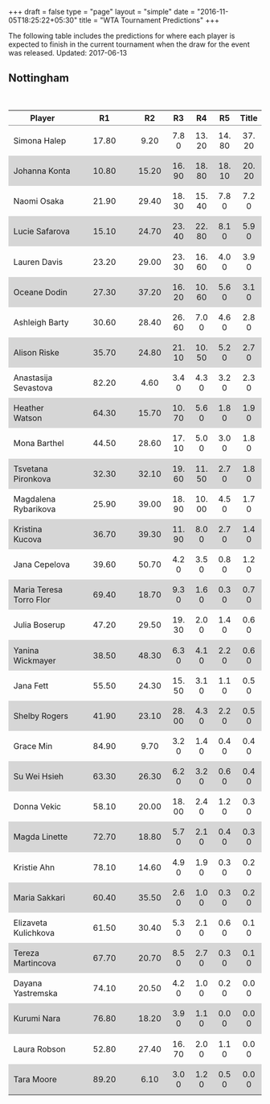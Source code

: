 +++
draft = false
type = "page" 
layout = "simple"
date = "2016-11-05T18:25:22+05:30"
title = "WTA Tournament Predictions"
+++

The following table includes the predictions for where each player is expected to finish in the current tournament when the draw for the event was released. Updated: 2017-06-13


## Nottingham

<br>

<table class='gmisc_table' style='border-collapse: collapse; margin-top: 1em; margin-bottom: 1em;' >
<thead>
<tr>
<th style='border-bottom: 1px solid grey; border-top: 2px solid grey; text-align: center;'>Player</th>
<th style='border-bottom: 1px solid grey; border-top: 2px solid grey; text-align: center;'>R1</th>
<th style='border-bottom: 1px solid grey; border-top: 2px solid grey; text-align: center;'>R2</th>
<th style='border-bottom: 1px solid grey; border-top: 2px solid grey; text-align: center;'>R3</th>
<th style='border-bottom: 1px solid grey; border-top: 2px solid grey; text-align: center;'>R4</th>
<th style='border-bottom: 1px solid grey; border-top: 2px solid grey; text-align: center;'>R5</th>
<th style='border-bottom: 1px solid grey; border-top: 2px solid grey; text-align: center;'>Title</th>
</tr>
</thead>
<tbody>
<tr>
<td style='width:40%;padding:2%;margin:2%; text-align: left;'>Simona Halep</td>
<td style='width:40%;padding:2%;margin:2%; text-align: center;'>17.80</td>
<td style='width:40%;padding:2%;margin:2%; text-align: center;'>9.20</td>
<td style='width:40%;padding:2%;margin:2%; text-align: center;'>7.80</td>
<td style='width:40%;padding:2%;margin:2%; text-align: center;'>13.20</td>
<td style='width:40%;padding:2%;margin:2%; text-align: center;'>14.80</td>
<td style='width:40%;padding:2%;margin:2%; text-align: center;'>37.20</td>
</tr>
<tr style='background-color: #d6d6d6;'>
<td style='width:40%;padding:2%;margin:2%; background-color: #d6d6d6; text-align: left;'>Johanna Konta</td>
<td style='width:40%;padding:2%;margin:2%; background-color: #d6d6d6; text-align: center;'>10.80</td>
<td style='width:40%;padding:2%;margin:2%; background-color: #d6d6d6; text-align: center;'>15.20</td>
<td style='width:40%;padding:2%;margin:2%; background-color: #d6d6d6; text-align: center;'>16.90</td>
<td style='width:40%;padding:2%;margin:2%; background-color: #d6d6d6; text-align: center;'>18.80</td>
<td style='width:40%;padding:2%;margin:2%; background-color: #d6d6d6; text-align: center;'>18.10</td>
<td style='width:40%;padding:2%;margin:2%; background-color: #d6d6d6; text-align: center;'>20.20</td>
</tr>
<tr>
<td style='width:40%;padding:2%;margin:2%; text-align: left;'>Naomi Osaka</td>
<td style='width:40%;padding:2%;margin:2%; text-align: center;'>21.90</td>
<td style='width:40%;padding:2%;margin:2%; text-align: center;'>29.40</td>
<td style='width:40%;padding:2%;margin:2%; text-align: center;'>18.30</td>
<td style='width:40%;padding:2%;margin:2%; text-align: center;'>15.40</td>
<td style='width:40%;padding:2%;margin:2%; text-align: center;'>7.80</td>
<td style='width:40%;padding:2%;margin:2%; text-align: center;'>7.20</td>
</tr>
<tr style='background-color: #d6d6d6;'>
<td style='width:40%;padding:2%;margin:2%; background-color: #d6d6d6; text-align: left;'>Lucie Safarova</td>
<td style='width:40%;padding:2%;margin:2%; background-color: #d6d6d6; text-align: center;'>15.10</td>
<td style='width:40%;padding:2%;margin:2%; background-color: #d6d6d6; text-align: center;'>24.70</td>
<td style='width:40%;padding:2%;margin:2%; background-color: #d6d6d6; text-align: center;'>23.40</td>
<td style='width:40%;padding:2%;margin:2%; background-color: #d6d6d6; text-align: center;'>22.80</td>
<td style='width:40%;padding:2%;margin:2%; background-color: #d6d6d6; text-align: center;'>8.10</td>
<td style='width:40%;padding:2%;margin:2%; background-color: #d6d6d6; text-align: center;'>5.90</td>
</tr>
<tr>
<td style='width:40%;padding:2%;margin:2%; text-align: left;'>Lauren Davis</td>
<td style='width:40%;padding:2%;margin:2%; text-align: center;'>23.20</td>
<td style='width:40%;padding:2%;margin:2%; text-align: center;'>29.00</td>
<td style='width:40%;padding:2%;margin:2%; text-align: center;'>23.30</td>
<td style='width:40%;padding:2%;margin:2%; text-align: center;'>16.60</td>
<td style='width:40%;padding:2%;margin:2%; text-align: center;'>4.00</td>
<td style='width:40%;padding:2%;margin:2%; text-align: center;'>3.90</td>
</tr>
<tr style='background-color: #d6d6d6;'>
<td style='width:40%;padding:2%;margin:2%; background-color: #d6d6d6; text-align: left;'>Oceane Dodin</td>
<td style='width:40%;padding:2%;margin:2%; background-color: #d6d6d6; text-align: center;'>27.30</td>
<td style='width:40%;padding:2%;margin:2%; background-color: #d6d6d6; text-align: center;'>37.20</td>
<td style='width:40%;padding:2%;margin:2%; background-color: #d6d6d6; text-align: center;'>16.20</td>
<td style='width:40%;padding:2%;margin:2%; background-color: #d6d6d6; text-align: center;'>10.60</td>
<td style='width:40%;padding:2%;margin:2%; background-color: #d6d6d6; text-align: center;'>5.60</td>
<td style='width:40%;padding:2%;margin:2%; background-color: #d6d6d6; text-align: center;'>3.10</td>
</tr>
<tr>
<td style='width:40%;padding:2%;margin:2%; text-align: left;'>Ashleigh Barty</td>
<td style='width:40%;padding:2%;margin:2%; text-align: center;'>30.60</td>
<td style='width:40%;padding:2%;margin:2%; text-align: center;'>28.40</td>
<td style='width:40%;padding:2%;margin:2%; text-align: center;'>26.60</td>
<td style='width:40%;padding:2%;margin:2%; text-align: center;'>7.00</td>
<td style='width:40%;padding:2%;margin:2%; text-align: center;'>4.60</td>
<td style='width:40%;padding:2%;margin:2%; text-align: center;'>2.80</td>
</tr>
<tr style='background-color: #d6d6d6;'>
<td style='width:40%;padding:2%;margin:2%; background-color: #d6d6d6; text-align: left;'>Alison Riske</td>
<td style='width:40%;padding:2%;margin:2%; background-color: #d6d6d6; text-align: center;'>35.70</td>
<td style='width:40%;padding:2%;margin:2%; background-color: #d6d6d6; text-align: center;'>24.80</td>
<td style='width:40%;padding:2%;margin:2%; background-color: #d6d6d6; text-align: center;'>21.10</td>
<td style='width:40%;padding:2%;margin:2%; background-color: #d6d6d6; text-align: center;'>10.50</td>
<td style='width:40%;padding:2%;margin:2%; background-color: #d6d6d6; text-align: center;'>5.20</td>
<td style='width:40%;padding:2%;margin:2%; background-color: #d6d6d6; text-align: center;'>2.70</td>
</tr>
<tr>
<td style='width:40%;padding:2%;margin:2%; text-align: left;'>Anastasija Sevastova</td>
<td style='width:40%;padding:2%;margin:2%; text-align: center;'>82.20</td>
<td style='width:40%;padding:2%;margin:2%; text-align: center;'>4.60</td>
<td style='width:40%;padding:2%;margin:2%; text-align: center;'>3.40</td>
<td style='width:40%;padding:2%;margin:2%; text-align: center;'>4.30</td>
<td style='width:40%;padding:2%;margin:2%; text-align: center;'>3.20</td>
<td style='width:40%;padding:2%;margin:2%; text-align: center;'>2.30</td>
</tr>
<tr style='background-color: #d6d6d6;'>
<td style='width:40%;padding:2%;margin:2%; background-color: #d6d6d6; text-align: left;'>Heather Watson</td>
<td style='width:40%;padding:2%;margin:2%; background-color: #d6d6d6; text-align: center;'>64.30</td>
<td style='width:40%;padding:2%;margin:2%; background-color: #d6d6d6; text-align: center;'>15.70</td>
<td style='width:40%;padding:2%;margin:2%; background-color: #d6d6d6; text-align: center;'>10.70</td>
<td style='width:40%;padding:2%;margin:2%; background-color: #d6d6d6; text-align: center;'>5.60</td>
<td style='width:40%;padding:2%;margin:2%; background-color: #d6d6d6; text-align: center;'>1.80</td>
<td style='width:40%;padding:2%;margin:2%; background-color: #d6d6d6; text-align: center;'>1.90</td>
</tr>
<tr>
<td style='width:40%;padding:2%;margin:2%; text-align: left;'>Mona Barthel</td>
<td style='width:40%;padding:2%;margin:2%; text-align: center;'>44.50</td>
<td style='width:40%;padding:2%;margin:2%; text-align: center;'>28.60</td>
<td style='width:40%;padding:2%;margin:2%; text-align: center;'>17.10</td>
<td style='width:40%;padding:2%;margin:2%; text-align: center;'>5.00</td>
<td style='width:40%;padding:2%;margin:2%; text-align: center;'>3.00</td>
<td style='width:40%;padding:2%;margin:2%; text-align: center;'>1.80</td>
</tr>
<tr style='background-color: #d6d6d6;'>
<td style='width:40%;padding:2%;margin:2%; background-color: #d6d6d6; text-align: left;'>Tsvetana Pironkova</td>
<td style='width:40%;padding:2%;margin:2%; background-color: #d6d6d6; text-align: center;'>32.30</td>
<td style='width:40%;padding:2%;margin:2%; background-color: #d6d6d6; text-align: center;'>32.10</td>
<td style='width:40%;padding:2%;margin:2%; background-color: #d6d6d6; text-align: center;'>19.60</td>
<td style='width:40%;padding:2%;margin:2%; background-color: #d6d6d6; text-align: center;'>11.50</td>
<td style='width:40%;padding:2%;margin:2%; background-color: #d6d6d6; text-align: center;'>2.70</td>
<td style='width:40%;padding:2%;margin:2%; background-color: #d6d6d6; text-align: center;'>1.80</td>
</tr>
<tr>
<td style='width:40%;padding:2%;margin:2%; text-align: left;'>Magdalena Rybarikova</td>
<td style='width:40%;padding:2%;margin:2%; text-align: center;'>25.90</td>
<td style='width:40%;padding:2%;margin:2%; text-align: center;'>39.00</td>
<td style='width:40%;padding:2%;margin:2%; text-align: center;'>18.90</td>
<td style='width:40%;padding:2%;margin:2%; text-align: center;'>10.00</td>
<td style='width:40%;padding:2%;margin:2%; text-align: center;'>4.50</td>
<td style='width:40%;padding:2%;margin:2%; text-align: center;'>1.70</td>
</tr>
<tr style='background-color: #d6d6d6;'>
<td style='width:40%;padding:2%;margin:2%; background-color: #d6d6d6; text-align: left;'>Kristina Kucova</td>
<td style='width:40%;padding:2%;margin:2%; background-color: #d6d6d6; text-align: center;'>36.70</td>
<td style='width:40%;padding:2%;margin:2%; background-color: #d6d6d6; text-align: center;'>39.30</td>
<td style='width:40%;padding:2%;margin:2%; background-color: #d6d6d6; text-align: center;'>11.90</td>
<td style='width:40%;padding:2%;margin:2%; background-color: #d6d6d6; text-align: center;'>8.00</td>
<td style='width:40%;padding:2%;margin:2%; background-color: #d6d6d6; text-align: center;'>2.70</td>
<td style='width:40%;padding:2%;margin:2%; background-color: #d6d6d6; text-align: center;'>1.40</td>
</tr>
<tr>
<td style='width:40%;padding:2%;margin:2%; text-align: left;'>Jana Cepelova</td>
<td style='width:40%;padding:2%;margin:2%; text-align: center;'>39.60</td>
<td style='width:40%;padding:2%;margin:2%; text-align: center;'>50.70</td>
<td style='width:40%;padding:2%;margin:2%; text-align: center;'>4.20</td>
<td style='width:40%;padding:2%;margin:2%; text-align: center;'>3.50</td>
<td style='width:40%;padding:2%;margin:2%; text-align: center;'>0.80</td>
<td style='width:40%;padding:2%;margin:2%; text-align: center;'>1.20</td>
</tr>
<tr style='background-color: #d6d6d6;'>
<td style='width:40%;padding:2%;margin:2%; background-color: #d6d6d6; text-align: left;'>Maria Teresa Torro Flor</td>
<td style='width:40%;padding:2%;margin:2%; background-color: #d6d6d6; text-align: center;'>69.40</td>
<td style='width:40%;padding:2%;margin:2%; background-color: #d6d6d6; text-align: center;'>18.70</td>
<td style='width:40%;padding:2%;margin:2%; background-color: #d6d6d6; text-align: center;'>9.30</td>
<td style='width:40%;padding:2%;margin:2%; background-color: #d6d6d6; text-align: center;'>1.60</td>
<td style='width:40%;padding:2%;margin:2%; background-color: #d6d6d6; text-align: center;'>0.30</td>
<td style='width:40%;padding:2%;margin:2%; background-color: #d6d6d6; text-align: center;'>0.70</td>
</tr>
<tr>
<td style='width:40%;padding:2%;margin:2%; text-align: left;'>Julia Boserup</td>
<td style='width:40%;padding:2%;margin:2%; text-align: center;'>47.20</td>
<td style='width:40%;padding:2%;margin:2%; text-align: center;'>29.50</td>
<td style='width:40%;padding:2%;margin:2%; text-align: center;'>19.30</td>
<td style='width:40%;padding:2%;margin:2%; text-align: center;'>2.00</td>
<td style='width:40%;padding:2%;margin:2%; text-align: center;'>1.40</td>
<td style='width:40%;padding:2%;margin:2%; text-align: center;'>0.60</td>
</tr>
<tr style='background-color: #d6d6d6;'>
<td style='width:40%;padding:2%;margin:2%; background-color: #d6d6d6; text-align: left;'>Yanina Wickmayer</td>
<td style='width:40%;padding:2%;margin:2%; background-color: #d6d6d6; text-align: center;'>38.50</td>
<td style='width:40%;padding:2%;margin:2%; background-color: #d6d6d6; text-align: center;'>48.30</td>
<td style='width:40%;padding:2%;margin:2%; background-color: #d6d6d6; text-align: center;'>6.30</td>
<td style='width:40%;padding:2%;margin:2%; background-color: #d6d6d6; text-align: center;'>4.10</td>
<td style='width:40%;padding:2%;margin:2%; background-color: #d6d6d6; text-align: center;'>2.20</td>
<td style='width:40%;padding:2%;margin:2%; background-color: #d6d6d6; text-align: center;'>0.60</td>
</tr>
<tr>
<td style='width:40%;padding:2%;margin:2%; text-align: left;'>Jana Fett</td>
<td style='width:40%;padding:2%;margin:2%; text-align: center;'>55.50</td>
<td style='width:40%;padding:2%;margin:2%; text-align: center;'>24.30</td>
<td style='width:40%;padding:2%;margin:2%; text-align: center;'>15.50</td>
<td style='width:40%;padding:2%;margin:2%; text-align: center;'>3.10</td>
<td style='width:40%;padding:2%;margin:2%; text-align: center;'>1.10</td>
<td style='width:40%;padding:2%;margin:2%; text-align: center;'>0.50</td>
</tr>
<tr style='background-color: #d6d6d6;'>
<td style='width:40%;padding:2%;margin:2%; background-color: #d6d6d6; text-align: left;'>Shelby Rogers</td>
<td style='width:40%;padding:2%;margin:2%; background-color: #d6d6d6; text-align: center;'>41.90</td>
<td style='width:40%;padding:2%;margin:2%; background-color: #d6d6d6; text-align: center;'>23.10</td>
<td style='width:40%;padding:2%;margin:2%; background-color: #d6d6d6; text-align: center;'>28.00</td>
<td style='width:40%;padding:2%;margin:2%; background-color: #d6d6d6; text-align: center;'>4.30</td>
<td style='width:40%;padding:2%;margin:2%; background-color: #d6d6d6; text-align: center;'>2.20</td>
<td style='width:40%;padding:2%;margin:2%; background-color: #d6d6d6; text-align: center;'>0.50</td>
</tr>
<tr>
<td style='width:40%;padding:2%;margin:2%; text-align: left;'>Grace Min</td>
<td style='width:40%;padding:2%;margin:2%; text-align: center;'>84.90</td>
<td style='width:40%;padding:2%;margin:2%; text-align: center;'>9.70</td>
<td style='width:40%;padding:2%;margin:2%; text-align: center;'>3.20</td>
<td style='width:40%;padding:2%;margin:2%; text-align: center;'>1.40</td>
<td style='width:40%;padding:2%;margin:2%; text-align: center;'>0.40</td>
<td style='width:40%;padding:2%;margin:2%; text-align: center;'>0.40</td>
</tr>
<tr style='background-color: #d6d6d6;'>
<td style='width:40%;padding:2%;margin:2%; background-color: #d6d6d6; text-align: left;'>Su Wei Hsieh</td>
<td style='width:40%;padding:2%;margin:2%; background-color: #d6d6d6; text-align: center;'>63.30</td>
<td style='width:40%;padding:2%;margin:2%; background-color: #d6d6d6; text-align: center;'>26.30</td>
<td style='width:40%;padding:2%;margin:2%; background-color: #d6d6d6; text-align: center;'>6.20</td>
<td style='width:40%;padding:2%;margin:2%; background-color: #d6d6d6; text-align: center;'>3.20</td>
<td style='width:40%;padding:2%;margin:2%; background-color: #d6d6d6; text-align: center;'>0.60</td>
<td style='width:40%;padding:2%;margin:2%; background-color: #d6d6d6; text-align: center;'>0.40</td>
</tr>
<tr>
<td style='width:40%;padding:2%;margin:2%; text-align: left;'>Donna Vekic</td>
<td style='width:40%;padding:2%;margin:2%; text-align: center;'>58.10</td>
<td style='width:40%;padding:2%;margin:2%; text-align: center;'>20.00</td>
<td style='width:40%;padding:2%;margin:2%; text-align: center;'>18.00</td>
<td style='width:40%;padding:2%;margin:2%; text-align: center;'>2.40</td>
<td style='width:40%;padding:2%;margin:2%; text-align: center;'>1.20</td>
<td style='width:40%;padding:2%;margin:2%; text-align: center;'>0.30</td>
</tr>
<tr style='background-color: #d6d6d6;'>
<td style='width:40%;padding:2%;margin:2%; background-color: #d6d6d6; text-align: left;'>Magda Linette</td>
<td style='width:40%;padding:2%;margin:2%; background-color: #d6d6d6; text-align: center;'>72.70</td>
<td style='width:40%;padding:2%;margin:2%; background-color: #d6d6d6; text-align: center;'>18.80</td>
<td style='width:40%;padding:2%;margin:2%; background-color: #d6d6d6; text-align: center;'>5.70</td>
<td style='width:40%;padding:2%;margin:2%; background-color: #d6d6d6; text-align: center;'>2.10</td>
<td style='width:40%;padding:2%;margin:2%; background-color: #d6d6d6; text-align: center;'>0.40</td>
<td style='width:40%;padding:2%;margin:2%; background-color: #d6d6d6; text-align: center;'>0.30</td>
</tr>
<tr>
<td style='width:40%;padding:2%;margin:2%; text-align: left;'>Kristie Ahn</td>
<td style='width:40%;padding:2%;margin:2%; text-align: center;'>78.10</td>
<td style='width:40%;padding:2%;margin:2%; text-align: center;'>14.60</td>
<td style='width:40%;padding:2%;margin:2%; text-align: center;'>4.90</td>
<td style='width:40%;padding:2%;margin:2%; text-align: center;'>1.90</td>
<td style='width:40%;padding:2%;margin:2%; text-align: center;'>0.30</td>
<td style='width:40%;padding:2%;margin:2%; text-align: center;'>0.20</td>
</tr>
<tr style='background-color: #d6d6d6;'>
<td style='width:40%;padding:2%;margin:2%; background-color: #d6d6d6; text-align: left;'>Maria Sakkari</td>
<td style='width:40%;padding:2%;margin:2%; background-color: #d6d6d6; text-align: center;'>60.40</td>
<td style='width:40%;padding:2%;margin:2%; background-color: #d6d6d6; text-align: center;'>35.50</td>
<td style='width:40%;padding:2%;margin:2%; background-color: #d6d6d6; text-align: center;'>2.60</td>
<td style='width:40%;padding:2%;margin:2%; background-color: #d6d6d6; text-align: center;'>1.00</td>
<td style='width:40%;padding:2%;margin:2%; background-color: #d6d6d6; text-align: center;'>0.30</td>
<td style='width:40%;padding:2%;margin:2%; background-color: #d6d6d6; text-align: center;'>0.20</td>
</tr>
<tr>
<td style='width:40%;padding:2%;margin:2%; text-align: left;'>Elizaveta Kulichkova</td>
<td style='width:40%;padding:2%;margin:2%; text-align: center;'>61.50</td>
<td style='width:40%;padding:2%;margin:2%; text-align: center;'>30.40</td>
<td style='width:40%;padding:2%;margin:2%; text-align: center;'>5.30</td>
<td style='width:40%;padding:2%;margin:2%; text-align: center;'>2.10</td>
<td style='width:40%;padding:2%;margin:2%; text-align: center;'>0.60</td>
<td style='width:40%;padding:2%;margin:2%; text-align: center;'>0.10</td>
</tr>
<tr style='background-color: #d6d6d6;'>
<td style='width:40%;padding:2%;margin:2%; background-color: #d6d6d6; text-align: left;'>Tereza Martincova</td>
<td style='width:40%;padding:2%;margin:2%; background-color: #d6d6d6; text-align: center;'>67.70</td>
<td style='width:40%;padding:2%;margin:2%; background-color: #d6d6d6; text-align: center;'>20.70</td>
<td style='width:40%;padding:2%;margin:2%; background-color: #d6d6d6; text-align: center;'>8.50</td>
<td style='width:40%;padding:2%;margin:2%; background-color: #d6d6d6; text-align: center;'>2.70</td>
<td style='width:40%;padding:2%;margin:2%; background-color: #d6d6d6; text-align: center;'>0.30</td>
<td style='width:40%;padding:2%;margin:2%; background-color: #d6d6d6; text-align: center;'>0.10</td>
</tr>
<tr>
<td style='width:40%;padding:2%;margin:2%; text-align: left;'>Dayana Yastremska</td>
<td style='width:40%;padding:2%;margin:2%; text-align: center;'>74.10</td>
<td style='width:40%;padding:2%;margin:2%; text-align: center;'>20.50</td>
<td style='width:40%;padding:2%;margin:2%; text-align: center;'>4.20</td>
<td style='width:40%;padding:2%;margin:2%; text-align: center;'>1.00</td>
<td style='width:40%;padding:2%;margin:2%; text-align: center;'>0.20</td>
<td style='width:40%;padding:2%;margin:2%; text-align: center;'>0.00</td>
</tr>
<tr style='background-color: #d6d6d6;'>
<td style='width:40%;padding:2%;margin:2%; background-color: #d6d6d6; text-align: left;'>Kurumi Nara</td>
<td style='width:40%;padding:2%;margin:2%; background-color: #d6d6d6; text-align: center;'>76.80</td>
<td style='width:40%;padding:2%;margin:2%; background-color: #d6d6d6; text-align: center;'>18.20</td>
<td style='width:40%;padding:2%;margin:2%; background-color: #d6d6d6; text-align: center;'>3.90</td>
<td style='width:40%;padding:2%;margin:2%; background-color: #d6d6d6; text-align: center;'>1.10</td>
<td style='width:40%;padding:2%;margin:2%; background-color: #d6d6d6; text-align: center;'>0.00</td>
<td style='width:40%;padding:2%;margin:2%; background-color: #d6d6d6; text-align: center;'>0.00</td>
</tr>
<tr>
<td style='width:40%;padding:2%;margin:2%; text-align: left;'>Laura Robson</td>
<td style='width:40%;padding:2%;margin:2%; text-align: center;'>52.80</td>
<td style='width:40%;padding:2%;margin:2%; text-align: center;'>27.40</td>
<td style='width:40%;padding:2%;margin:2%; text-align: center;'>16.70</td>
<td style='width:40%;padding:2%;margin:2%; text-align: center;'>2.00</td>
<td style='width:40%;padding:2%;margin:2%; text-align: center;'>1.10</td>
<td style='width:40%;padding:2%;margin:2%; text-align: center;'>0.00</td>
</tr>
<tr style='background-color: #d6d6d6;'>
<td style='width:40%;padding:2%;margin:2%; background-color: #d6d6d6; border-bottom: 2px solid grey; text-align: left;'>Tara Moore</td>
<td style='width:40%;padding:2%;margin:2%; background-color: #d6d6d6; border-bottom: 2px solid grey; text-align: center;'>89.20</td>
<td style='width:40%;padding:2%;margin:2%; background-color: #d6d6d6; border-bottom: 2px solid grey; text-align: center;'>6.10</td>
<td style='width:40%;padding:2%;margin:2%; background-color: #d6d6d6; border-bottom: 2px solid grey; text-align: center;'>3.00</td>
<td style='width:40%;padding:2%;margin:2%; background-color: #d6d6d6; border-bottom: 2px solid grey; text-align: center;'>1.20</td>
<td style='width:40%;padding:2%;margin:2%; background-color: #d6d6d6; border-bottom: 2px solid grey; text-align: center;'>0.50</td>
<td style='width:40%;padding:2%;margin:2%; background-color: #d6d6d6; border-bottom: 2px solid grey; text-align: center;'>0.00</td>
</tr>
</tbody>
</table>
